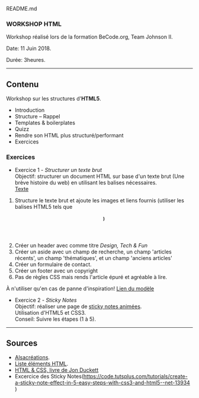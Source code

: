 README.md 

### WORKSHOP HTML  

Workshop réalisé lors de la formation BeCode.org, Team Johnson II.  

Date: 11 Juin 2018.   

Durée: 3heures. 

---

## Contenu  

Workshop sur les structures d'**HTML5**.
* Introduction
* Structure – Rappel
* Templates & boilerplates
* Quizz
* Rendre son HTML plus structuré/performant
* Exercices 

### Exercices

* Exercice 1 - *Structurer un texte brut*  
Objectif: structurer un document HTML sur base d'un texte brut (Une brève histoire du web) en utilisant les balises nécessaires.  
[Texte](https:)
1. Structure le texte brut et ajoute les images et liens fournis (utiliser les balises HTML5 tels que <header><section><article><aside><nav><figure><h1>)
2. Créer un header avec comme titre *Design, Tech & Fun*
3. Créer un aside avec un champ de recherche, un champ 'articles récents', un champ 'thématiques', et un champ 'anciens articles'
4. Créer un formulaire de contact. 
5. Créer un footer avec un copyright
6. Pas de règles CSS mais rends l'article épuré et agréable à lire.  

À n'utiliser qu'en cas de panne d'inspiration! [Lien du modèle](https://blog.apptitude.ch/2016/10/une-histoire-du-web/)   

* Exercice 2 - *Sticky Notes*  
Objectif: réaliser une page de [sticky notes animées](https://cdn.tutsplus.com/net/uploads/legacy/771_sticky/step1.html).  
Utilisation d'HTML5 et CSS3.  
Conseil: Suivre les étapes (1 à 5).    

---

## Sources  

* [Alsacréations](https://www.alsacreations.com/tutoriels/). 
* [Liste éléments HTML](https://simon.html5.org/html-elements).
* [HTML & CSS, livre de Jon Duckett](http://www.wufai.edu.tw/%E7%B6%B2%E9%A0%81%E6%8A%80%E8%A1%93%E4%B8%AD%E5%BF%83/datasheet/HTML%20and%20CSS%20design%20and%20build%20websites.pdf) 
* Excercice des Sticky Notes(https://code.tutsplus.com/tutorials/create-a-sticky-note-effect-in-5-easy-steps-with-css3-and-html5--net-13934
)
